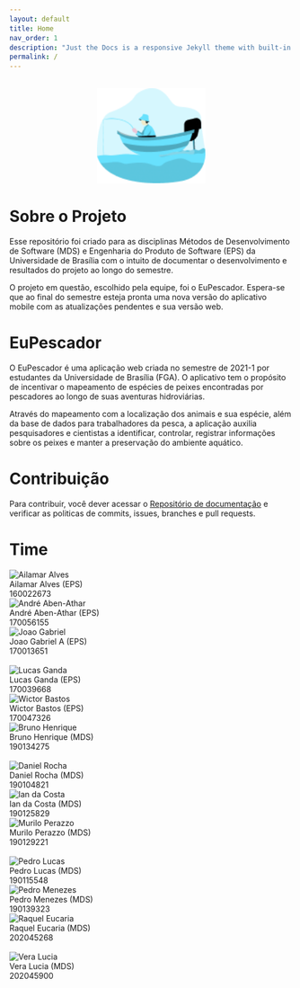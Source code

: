 ```yaml
---
layout: default
title: Home
nav_order: 1
description: "Just the Docs is a responsive Jekyll theme with built-in search that is easily customizable and hosted on GitHub Pages."
permalink: /
---
```


<p align="center"> 
<br>   
<img src='./assets/images/logo.png' class="cover-image" width="193" height="169">
</p>

# Sobre o Projeto

Esse repositório foi criado para as disciplinas Métodos de Desenvolvimento de Software (MDS) e Engenharia do Produto de Software (EPS) da Universidade de Brasília com o intuito de documentar o desenvolvimento e resultados do projeto ao longo do semestre. 

O projeto em questão, escolhido pela equipe, foi o EuPescador. Espera-se que ao final do semestre esteja pronta uma nova versão do aplicativo mobile com as atualizações pendentes e sua versão web.

# EuPescador

O EuPescador é uma aplicação web criada no semestre de 2021-1 por estudantes da Universidade de Brasília (FGA). O aplicativo tem o propósito de incentivar o mapeamento de espécies de peixes encontradas por pescadores ao longo de suas aventuras hidroviárias. 

Através do mapeamento com a localização dos animais e sua espécie, além da base de dados para trabalhadores da pesca, a aplicação auxilia pesquisadores e cientistas a identificar, controlar, registrar informações sobre os peixes e manter a preservação do ambiente aquático.

# Contribuição

Para contribuir, você dever acessar o [Repositório de documentação](https://github.com/fga-eps-mds/2022-1-EuPescador-Doc) e verificar as politicas de commits, issues, branches e pull requests.

# Time

<div class="container">
    <div class="row">
        <div class="col-sm container-img">
            <img src="https://github.com/ailamaralves.png" alt="Ailamar Alves" class="img-thumbnail image">
            <div class="middle">
                <div class="text">
                    Ailamar Alves (EPS) <br> 160022673
                </div>
            </div>
        </div>
        <div class="col-sm container-img">
            <img src="https://github.com/Andreabenf.png" alt="André Aben-Athar" class="img-thumbnail image">
            <div class="middle">
                <div class="text">
                    André Aben-Athar (EPS) <br> 170056155
                </div>
            </div>
        </div>
        <div class="col-sm container-img">
            <img src="https://github.com/flyerjohn.png" alt="Joao Gabriel" class="img-thumbnail image">
            <div class="middle">
                <div class="text">
                    Joao Gabriel A (EPS) <br> 170013651
                </div>
            </div>
        </div>
    </div>
    <br>
    <div class="row">
        <div class="col-sm container-img">
            <img src="https://github.com/lucasgandac.png" alt="Lucas Ganda" class="img-thumbnail image">
            <div class="middle">
                <div class="text">
                    Lucas Ganda (EPS) <br> 170039668
                </div>
            </div>
        </div>
        <div class="col-sm container-img">
            <img src="https://github.com/wictorGirardi.png" alt="Wictor Bastos" class="img-thumbnail image">
            <div class="middle">
                <div class="text">
                    Wictor Bastos (EPS) <br> 170047326
                </div>
            </div>
        </div>
        <div class="col-sm container-img">
            <img src="https://github.com/brunohenrique00.png" alt="Bruno Henrique" class="img-thumbnail image">
            <div class="middle">
                <div class="text">
                    Bruno Henrique (MDS) <br> 190134275
                </div>
            </div>
        </div>
    </div>
    <br>
    <div class="row">
        <div class="col-sm container-img">
            <img src="https://github.com/DanRocha18.png" alt="Daniel Rocha" class="img-thumbnail image">
            <div class="middle">
                <div class="text">
                   Daniel Rocha (MDS) <br> 190104821
                </div>
            </div>
        </div>
        <div class="col-sm container-img">
            <img src="https://github.com/ian-dcg.png" alt="Ian da Costa" class="img-thumbnail image">
            <div class="middle">
                <div class="text">
                   Ian da Costa (MDS) <br> 190125829
                </div>
            </div>
        </div>
        <div class="col-sm container-img">
            <img src="https://github.com/murilopbs.png" alt="Murilo Perazzo" class="img-thumbnail image">
            <div class="middle">
                <div class="text">
                   Murilo Perazzo (MDS) <br> 190129221
                </div>
            </div>
        </div>
    </div>
    <br>
    <div class="row">
        <div class="col-sm container-img">
            <img src="https://github.com/AlefMemTav.png" alt="Pedro Lucas" class="img-thumbnail image">
            <div class="middle">
                <div class="text">
                   Pedro Lucas (MDS) <br> 190115548
                </div>
            </div>
        </div>
        <div class="col-sm container-img">
            <img src="https://avatars.githubusercontent.com/u/56134679?v=4" alt="Pedro Menezes" class="img-thumbnail image">
            <div class="middle">
                <div class="text">
                   Pedro Menezes (MDS) <br> 190139323
                </div>
            </div>
        </div>
        <div class="col-sm container-img">
            <img src="https://github.com/raqueleucaria.png" alt="Raquel Eucaria" class="img-thumbnail image">
            <div class="middle">
                <div class="text">
                   Raquel Eucaria (MDS) <br> 202045268
                </div>
            </div>
        </div>
    </div>
    <br>
    <div class="row">        
        <div class="col-sm container-img">
            <img src="https://github.com/verabelucia.png" alt="Vera Lucia" class="img-thumbnail image">
            <div class="middle">
                <div class="text">
                   Vera Lucia (MDS) <br> 202045900
                </div>
            </div>
        </div>
    </div>
</div>